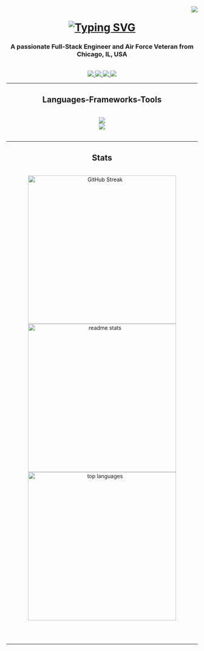 <img align="right" src="https://visitor-badge.laobi.icu/badge?page_id=blackrebelradio1992./blackrebelradio1992" />

<h1 align="center">
    <a href="https://git.io/typing-svg">
        <img src="https://readme-typing-svg.demolab.com?font=RocknRoll+One&weight=900&size=35&duration=3000&pause=1000&color=F70000&center=true&vCenter=true&random=false&width=435&lines=Hey+there!;Im+Frank+Gary+Jr.;Welcome+to+my+GitHub." alt="Typing SVG" />
    </a>
</h1>

<h3 align="center">A passionate Full-Stack Engineer and Air Force Veteran from Chicago, IL, USA</h3>

<br/>

<div align="center">
    <a href="mailto:blackrebelradio1992@gmail.com">
        <img src="https://img.shields.io/badge/Gmail-D14836?style=for-the-badge&logo=gmail&logoColor=white" />
    </a>
    <a href="https://www.linkedin.com/in/frankgaryjr/">
        <img src="https://img.shields.io/badge/LinkedIn-0077B5?style=for-the-badge&logo=linkedin&logoColor=white" />
    </a>
    <a href="https://www.instagram.com/eccentric.coding">
        <img src="https://img.shields.io/badge/Instagram-E4405F?style=for-the-badge&logo=instagram&logoColor=white" />
    </a>
    <a href="YOUR_PORTFOLIO_LINK_HERE">
        <img src="https://img.shields.io/badge/Portfolio-255E63?style=for-the-badge&logo=About.me&logoColor=white" />
    </a>
</div>

<hr/>

<h2 align="center"> Languages-Frameworks-Tools </h2>

<br/>
<div align="center">
    <a href="https://skillicons.dev">
        <img src="https://skillicons.dev/icons?i=js,html,css,python,postgresql,bash&theme=dark" /><br>
        <img src="https://skillicons.dev/icons?i=git,github,vscode,react,vite,django,tailwindcss,bootstrap&theme=dark" /> 
    </a>
    <!-- add aws cloud practitioner after test, add TypeScript once learned -->
</div>

<br/>
<hr/>

<!--
<div align="center">
    <h2> My Contributions </h2>
    <br>
    <a alt="snake eating my contribution" href="https://raw.githubusercontent.com/blackrebelradio1992/blackrebelradio1992/output/github-contibution-grid-snake.svg">
        <img src="https://raw.githubusercontent.com/blackrebelradio1992/blackrebelradio1992/output/github-contibution-grid-snake.svg" />
    </a>
    <br/><br/><br/>
</div>
-->

<h2 align="center"> Stats</h2>
<br>
<div align="center">
    <a href="https://git.io/streak-stats">
        <img width=390 src="https://streak-stats.demolab.com?user=blackrebelradio1992&theme=radical&date_format=M%20j%5B%2C%20Y%5D&border_radius=10" alt="GitHub Streak" />
    </a>
    <a href="https://github.com/anuraghazra/github-readme-stats">
        <img width=390 src="https://github-readme-stats.vercel.app/api?username=blackrebelradio1992&show_icons=true&theme=radical&rank_icon=github&border_radius=10" alt="readme stats" />
    </a>
    <a href="https://github.com/anuraghazra/github-readme-stats">
        <img width=390 src="https://github-readme-stats.vercel.app/api/top-langs/?username=blackrebelradio1992&layout=donut&theme=radical&border_radius=10&size_weight=0.5&count_weight=0.5&exclude_repo=github-readme-stats" alt="top languages" />
    </a>
</div>

<br/><br/>
<hr/>

<!-- <h3 align="center"> -->

<!-- - 👋 Hi, I’m Frank, AKA @blackrebelradio1992
- 👀 I’m interested in web & software development and videogame design
- 🌱 I’m currently learning essentially everything from the ground up.
- 💞️ I’m looking to collaborate on whatever projects will help me build my portfolio and aid with both self and College study
- 📫 How to reach me: the best place to reach me is at my email frankgaryjr0621@gmail.com -->

<!---
blackrebelradio1992/blackrebelradio1992 is a ✨ special ✨ repository because its `README.md` (this file) appears on your GitHub profile.
You can click the Preview link to take a look at your changes.
--->
